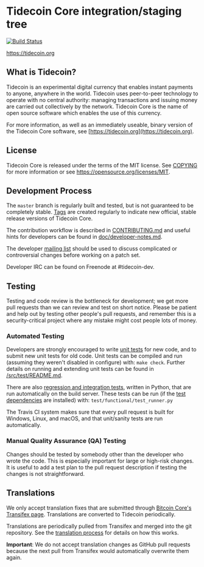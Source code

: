Tidecoin Core integration/staging tree
=====================================

[![Build Status](https://travis-ci.org/tidecoin-project/tidecoin.svg?branch=master)](https://travis-ci.org/tidecoin-project/tidecoin)

https://tidecoin.org

What is Tidecoin?
----------------

Tidecoin is an experimental digital currency that enables instant payments to
anyone, anywhere in the world. Tidecoin uses peer-to-peer technology to operate
with no central authority: managing transactions and issuing money are carried
out collectively by the network. Tidecoin Core is the name of open source
software which enables the use of this currency.

For more information, as well as an immediately useable, binary version of
the Tidecoin Core software, see [https://tidecoin.org](https://tidecoin.org).

License
-------

Tidecoin Core is released under the terms of the MIT license. See [COPYING](COPYING) for more
information or see https://opensource.org/licenses/MIT.

Development Process
-------------------

The `master` branch is regularly built and tested, but is not guaranteed to be
completely stable. [Tags](https://github.com/tidecoin-project/tidecoin/tags) are created
regularly to indicate new official, stable release versions of Tidecoin Core.

The contribution workflow is described in [CONTRIBUTING.md](CONTRIBUTING.md)
and useful hints for developers can be found in [doc/developer-notes.md](doc/developer-notes.md).

The developer [mailing list](https://groups.google.com/forum/#!forum/tidecoin-dev)
should be used to discuss complicated or controversial changes before working
on a patch set.

Developer IRC can be found on Freenode at #tidecoin-dev.

Testing
-------

Testing and code review is the bottleneck for development; we get more pull
requests than we can review and test on short notice. Please be patient and help out by testing
other people's pull requests, and remember this is a security-critical project where any mistake might cost people
lots of money.

### Automated Testing

Developers are strongly encouraged to write [unit tests](src/test/README.md) for new code, and to
submit new unit tests for old code. Unit tests can be compiled and run
(assuming they weren't disabled in configure) with: `make check`. Further details on running
and extending unit tests can be found in [/src/test/README.md](/src/test/README.md).

There are also [regression and integration tests](/test), written
in Python, that are run automatically on the build server.
These tests can be run (if the [test dependencies](/test) are installed) with: `test/functional/test_runner.py`

The Travis CI system makes sure that every pull request is built for Windows, Linux, and macOS, and that unit/sanity tests are run automatically.

### Manual Quality Assurance (QA) Testing

Changes should be tested by somebody other than the developer who wrote the
code. This is especially important for large or high-risk changes. It is useful
to add a test plan to the pull request description if testing the changes is
not straightforward.

Translations
------------

We only accept translation fixes that are submitted through [Bitcoin Core's Transifex page](https://www.transifex.com/projects/p/bitcoin/).
Translations are converted to Tidecoin periodically.

Translations are periodically pulled from Transifex and merged into the git repository. See the
[translation process](doc/translation_process.md) for details on how this works.

**Important**: We do not accept translation changes as GitHub pull requests because the next
pull from Transifex would automatically overwrite them again.
